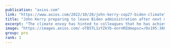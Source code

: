 ```yaml
---
publication: "axios.com"
link: "https://www.axios.com/2022/10/28/john-kerry-cop27-biden-climate"
title: "John Kerry preparing to leave Biden administration after next month's climate summit"
excerpt: "The climate envoy has hinted to colleagues that he has achieved all that can be reasonably accomplished."
image: "https://images.axios.com/-oTB5TL1zYZkYb-onrnMZdmopsc=/0x195:3600x2220/1366x768/2022/10/27/1666896938805.jpg"
group: pro
rank: 1
---
```


